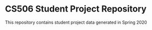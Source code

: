 # CS506 Student Project Repository

This repository contains student project data generated in Spring 2020
